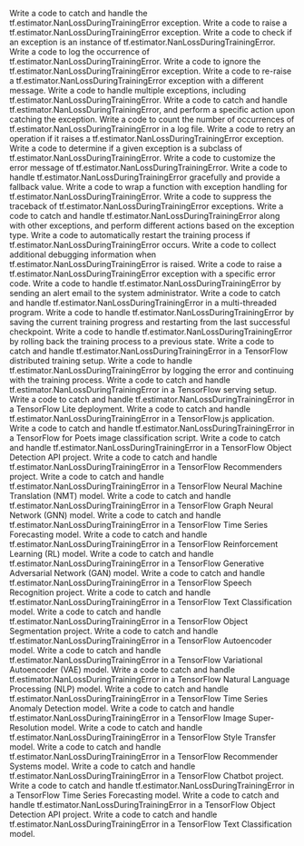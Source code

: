 Write a code to catch and handle the tf.estimator.NanLossDuringTrainingError exception.
Write a code to raise a tf.estimator.NanLossDuringTrainingError exception.
Write a code to check if an exception is an instance of tf.estimator.NanLossDuringTrainingError.
Write a code to log the occurrence of tf.estimator.NanLossDuringTrainingError.
Write a code to ignore the tf.estimator.NanLossDuringTrainingError exception.
Write a code to re-raise a tf.estimator.NanLossDuringTrainingError exception with a different message.
Write a code to handle multiple exceptions, including tf.estimator.NanLossDuringTrainingError.
Write a code to catch and handle tf.estimator.NanLossDuringTrainingError, and perform a specific action upon catching the exception.
Write a code to count the number of occurrences of tf.estimator.NanLossDuringTrainingError in a log file.
Write a code to retry an operation if it raises a tf.estimator.NanLossDuringTrainingError exception.
Write a code to determine if a given exception is a subclass of tf.estimator.NanLossDuringTrainingError.
Write a code to customize the error message of tf.estimator.NanLossDuringTrainingError.
Write a code to handle tf.estimator.NanLossDuringTrainingError gracefully and provide a fallback value.
Write a code to wrap a function with exception handling for tf.estimator.NanLossDuringTrainingError.
Write a code to suppress the traceback of tf.estimator.NanLossDuringTrainingError exceptions.
Write a code to catch and handle tf.estimator.NanLossDuringTrainingError along with other exceptions, and perform different actions based on the exception type.
Write a code to automatically restart the training process if tf.estimator.NanLossDuringTrainingError occurs.
Write a code to collect additional debugging information when tf.estimator.NanLossDuringTrainingError is raised.
Write a code to raise a tf.estimator.NanLossDuringTrainingError exception with a specific error code.
Write a code to handle tf.estimator.NanLossDuringTrainingError by sending an alert email to the system administrator.
Write a code to catch and handle tf.estimator.NanLossDuringTrainingError in a multi-threaded program.
Write a code to handle tf.estimator.NanLossDuringTrainingError by saving the current training progress and restarting from the last successful checkpoint.
Write a code to handle tf.estimator.NanLossDuringTrainingError by rolling back the training process to a previous state.
Write a code to catch and handle tf.estimator.NanLossDuringTrainingError in a TensorFlow distributed training setup.
Write a code to handle tf.estimator.NanLossDuringTrainingError by logging the error and continuing with the training process.
Write a code to catch and handle tf.estimator.NanLossDuringTrainingError in a TensorFlow serving setup.
Write a code to catch and handle tf.estimator.NanLossDuringTrainingError in a TensorFlow Lite deployment.
Write a code to catch and handle tf.estimator.NanLossDuringTrainingError in a TensorFlow.js application.
Write a code to catch and handle tf.estimator.NanLossDuringTrainingError in a TensorFlow for Poets image classification script.
Write a code to catch and handle tf.estimator.NanLossDuringTrainingError in a TensorFlow Object Detection API project.
Write a code to catch and handle tf.estimator.NanLossDuringTrainingError in a TensorFlow Recommenders project.
Write a code to catch and handle tf.estimator.NanLossDuringTrainingError in a TensorFlow Neural Machine Translation (NMT) model.
Write a code to catch and handle tf.estimator.NanLossDuringTrainingError in a TensorFlow Graph Neural Network (GNN) model.
Write a code to catch and handle tf.estimator.NanLossDuringTrainingError in a TensorFlow Time Series Forecasting model.
Write a code to catch and handle tf.estimator.NanLossDuringTrainingError in a TensorFlow Reinforcement Learning (RL) model.
Write a code to catch and handle tf.estimator.NanLossDuringTrainingError in a TensorFlow Generative Adversarial Network (GAN) model.
Write a code to catch and handle tf.estimator.NanLossDuringTrainingError in a TensorFlow Speech Recognition project.
Write a code to catch and handle tf.estimator.NanLossDuringTrainingError in a TensorFlow Text Classification model.
Write a code to catch and handle tf.estimator.NanLossDuringTrainingError in a TensorFlow Object Segmentation project.
Write a code to catch and handle tf.estimator.NanLossDuringTrainingError in a TensorFlow Autoencoder model.
Write a code to catch and handle tf.estimator.NanLossDuringTrainingError in a TensorFlow Variational Autoencoder (VAE) model.
Write a code to catch and handle tf.estimator.NanLossDuringTrainingError in a TensorFlow Natural Language Processing (NLP) model.
Write a code to catch and handle tf.estimator.NanLossDuringTrainingError in a TensorFlow Time Series Anomaly Detection model.
Write a code to catch and handle tf.estimator.NanLossDuringTrainingError in a TensorFlow Image Super-Resolution model.
Write a code to catch and handle tf.estimator.NanLossDuringTrainingError in a TensorFlow Style Transfer model.
Write a code to catch and handle tf.estimator.NanLossDuringTrainingError in a TensorFlow Recommender Systems model.
Write a code to catch and handle tf.estimator.NanLossDuringTrainingError in a TensorFlow Chatbot project.
Write a code to catch and handle tf.estimator.NanLossDuringTrainingError in a TensorFlow Time Series Forecasting model.
Write a code to catch and handle tf.estimator.NanLossDuringTrainingError in a TensorFlow Object Detection API project.
Write a code to catch and handle tf.estimator.NanLossDuringTrainingError in a TensorFlow Text Classification model.